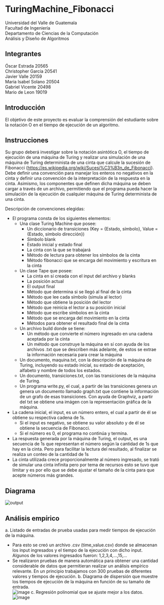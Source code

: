 # TuringMachine_Fibonacci

Universidad del Valle de Guatemala <br>
Facultad de Ingeniería <br>
Departamento de Ciencias de la Computación <br>
Análisis y Diseño de Algoritmos <br>

## Integrantes 
Óscar Estrada		    20565 <br>
Christopher García		20541 <br>
Javier Valle     		20159 <br>
Maria Isabel Solano		20504 <br>
Gabriel Vicente		20498 <br>
Mario de Leon		19019 <br>

## Introducción 
El objetivo de este proyecto es evaluar la comprensión del estudiante sobre la notación O en el tiempo de ejecución de un algoritmo.

## Instrucciones
Su grupo deberá investigar sobre la notación asintótica O, el tiempo de ejecución de una máquina de Turing y realizar una simulación de una máquina de Turing determinista de una cinta que calcule la sucesión de Fibonacci (https://es.wikipedia.org/wiki/Sucesi%C3%B3n_de_Fibonacci).  Debe  definir  una  convención para  manejar  los  enteros  no  negativos  en  la  cinta  y  definir  una  convención  de  la  interpretación  de  la respuesta en la cinta. Asimismo, los componentes que definen dicha máquina se deben cargar a través de un archivo, permitiendo que el programa pueda hacer la simulación de la ejecución de cualquier máquina de Turing determinista de una cinta. <br>

Descripción de convenciones elegidas:
- El programa consta de los siguientes elementos:
  - Una clase Turing Machine que posee:
    - Un diccionario de transiciones (Key = {Estado, símbolo}, Value = {Estado, símbolo dirección})
    - Símbolo blank
    - Estado inicial y estado final 
    - La cinta con la que se trabajará
    - Método de lectura para obtener los símbolos de la cinta
    - Método fibonacci que se encarga del movimiento y escritura en la cinta
  - Un clase Tape que posee:
    - La cinta en sí creada con el input del archivo y blanks
    - La posición actual
    - El output final
    - Método que determina si se llegó al final de la cinta
    - Método que lee cada símbolo (simula al lector)
    - Método que obtiene la posición del lector
    - Método que reinicia el lector a su posición inicial
    - Método que escribe símbolos en la cinta
    - Método que se encarga del movimiento en la cinta
    - Métodos para obtener el resultado final de la cinta
  - Un archivo build donde se tiene:
    - Un método que convierte el número ingresado en una cadena aceptada por la cinta
    - Un método que construye la máquina en sí con ayuda de los archivos .txt que se describen más adelante, de estos se extrae la información necesaria para crear la máquina
  - Un documento, maquina.txt, con la descripción de la máquina de Turing, incluyendo su estado inicial, su estado de aceptación, alfabeto y nombre de todos los estados. 
  - Un documento, transiciones.txt, con las transiciones de la máquina de Turing.
  - Un programa write.py, el cual, a partir de las transiciones genera un genera un documento llamado graph.txt que contiene la información de un grafo de esas transiciones. Con ayuda de Graphviz, a partir del txt se obtiene una imágen con la representación gráfica de la máquina. 
- La cadena inicial, el input, es un número entero, el cual a partir de él se obtiene su respectiva cadena de 1s.
  - Si el input es negativo, se obtiene su valor absoluto y de él se obtiene la secuencia de Fibonacci. 
  - Si el número es 0, el programa no continúa y termina.
- La respuesta generada por la máquina de Turing, el output,  es una secuencia de 1s que representan el número según la cantidad de 1s que hay en la cinta. Pero para facilitar la lectura del resultado, al finalizar se realiza un conteo de la cantidad de 1s
- La cinta utilizada crece proporcionalmente al número ingresado, se trató de simular una cinta infinita pero por tema de recursos esto se tuvo que limitar y es por ello que se debe ajustar el tamaño de la cinta para que acepte números más grandes.



## Diagrama
![output](https://user-images.githubusercontent.com/60373842/222864712-46f29428-c3bc-426c-a77e-2128a2a6833f.jpg)

## Análisis empírico
a. Listado de entradas de prueba usadas para medir tiempos de ejecución de la máquina. 
- Para esto se creó un archivo .csv (time_value.csv) donde se almacenan los input ingresados y el tiempo de la ejecución con dicho input. Algunos de los valores ingresados fueron: 1,2,3,4,...,15,...
- Se realizaron pruebas de manera automática para obtener una cantidad considerable de datos que permitieran realizar un análisis empírico relevante. En un principio trabajamos con 300 pruebas de diferentes valores y tiempos de ejecución.
b. Diagrama de dispersión que muestre los tiempos de ejecución de la máquina en función de su tamaño de entrada. <br>
![image](https://user-images.githubusercontent.com/60373842/222868984-eb670105-aee4-40e8-9b6b-8ee3ac183cf1.png)
c. Regresión polinomial que se ajuste mejor a los datos.<br>
![image](https://user-images.githubusercontent.com/60373842/222869088-faf502f5-a2ff-4927-b498-bfb56b0d8949.png)
